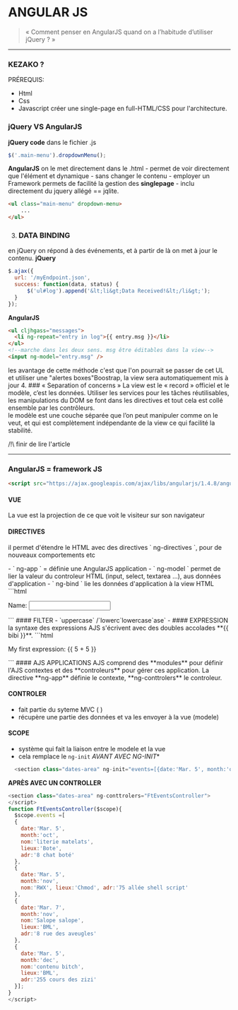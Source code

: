 # ANGULAR JS
>« Comment penser en AngularJS quand on a l’habitude d’utiliser jQuery ? »

-----

### KEZAKO ?
  PRÉREQUIS:
   - Html
   - Css
   - Javascript
  créer une single-page en full-HTML/CSS pour l'architecture.
### jQuery VS AngularJS
  **jQuery code**
  dans le fichier .js
  ```javascript
  $('.main-menu').dropdownMenu();
  ```
  **AngularJS**
  on le met directement dans le .html
    - permet de voir directement que l'élément et dynamique
    - sans changer le contenu
    - employer un Framework permets de facilité la gestion des **singlepage**
    - inclu directement du jquery allégé == jqlite.

  ```html
  <ul class="main-menu" dropdown-menu>
      ...
  </ul>
  ```
3. ### DATA BINDING
  en jQuery on répond à des événements, et à partir de là on met à jour le contenu.
  **jQuery**
  ```javascript
  $.ajax({
    url: '/myEndpoint.json',
    success: function(data, status) {
        $('ul#log').append('&lt;li&gt;Data Received!&lt;/li&gt;');
    }
  });
  ```
  **AngularJS**
  ```html
  <ul cljhgass="messages">
    <li ng-repeat="entry in log">{{ entry.msg }}</li>
  </ul>
  <!--marche dans les deux sens. msg être éditables dans la view-->
  <input ng-model="entry.msg" />

  ```
  les avantage de cette méthode c'est que l'on pourrait se passer de cet UL et utiliser une "alertes boxes"Boostrap,  la view sera automatiquement mis à jour
4. ### « Separation of concerns »
  La view est le « record » officiel et le modèle, c’est les données. Utiliser les services pour les tâches réutilisables, les manipulations du DOM se font dans les directives et tout cela est collé ensemble par les contrôleurs. </br>
  le modèle est une couche séparée que l’on peut manipuler comme on le veut, et qui est complètement indépendante de la view ce qui facilité la stabilité.

/!\ finir de lire l'article

----

### AngularJS = framework JS
  ```html
  <script src="https://ajax.googleapis.com/ajax/libs/angularjs/1.4.8/angular.min.js"></script>
  ```
#### VUE
La vue est la projection de ce que voit le visiteur sur son navigateur

#### DIRECTIVES
<p>il permet d'étendre le HTML avec des directives ` ng-directives `, pour de nouveaux comportements etc</p>
  - ` ng-app ` = définie une AngularJS application
  - ` ng-model ` permet de lier la valeur du controleur HTML (input, select, textarea ...), aus données d'application
  - ` ng-bind ` lie les données d'application à la view HTML
  ```html
  <div ng-app="">
 	<p>Name: <input type="text" ng-model="name"></p>
 	<p ng-bind="name"></p>
  </div>
  ```
#### FILTER
  - `uppercase` /`lowerc`lowercase`ase`
  -
#### EXPRESSION
  la syntaxe des expressions AJS s'écrivent avec des doubles accolades **{{ bibi }}**.
  ```html
  <div ng-app="">
 	<p>My first expression: {{ 5 + 5 }}</p>
  </div>
  ```
#### AJS APPLICATIONS
  AJS comprend des **modules** pour définir l'AJS contextes et  des **controleurs** pour gérer ces application.  La directive **ng-app** définie le contexte, **ng-conttrolers** le controleur.

#### CONTROLER
  - fait partie du syteme MVC ( )
  - récupère une partie des données et va les envoyer à la vue (modele)

#### SCOPE
  - système qui fait la liaison entre le modele et la vue
  - cela remplace le `ng-init`
  **AVANT* AVEC NG-INIT**
  ```javascript
    <section class="dates-area" ng-init="events=[{date:'Mar. 5', month:'oct', nom:'literie matelats', lieux:'Bote', adr:'8 chat boté'}, {date:'Mar. 5', month:'nov', nom:'RWX', lieux:'Chmod', adr:'75 allée shell script'}, {date:'Mar. 7', month:'nov', nom:'Salope salope', lieux:'BML', adr:'8 rue des aveugles'}, {date:'Mar. 5', month:'dec', nom:'contenu bitch', lieux:'BML', adr:'255 cours des zizi'}]">
  ```
**APRÈS AVEC UN CONTROLLER**
  ```javascript
  <section class="dates-area" ng-conttrolers="FtEventsController">
  </script>
  function FtEventsController($scope){
    $scope.events =[
    {
      date:'Mar. 5',
      month:'oct',
      nom:'literie matelats',
      lieux:'Bote',
      adr:'8 chat boté'
    },
    {
      date:'Mar. 5',
      month:'nov',
      nom:'RWX', lieux:'Chmod', adr:'75 allée shell script'
    },
    {
      date:'Mar. 7',
      month:'nov',
      nom:'Salope salope',
      lieux:'BML',
      adr:'8 rue des aveugles'
    },
    {
      date:'Mar. 5',
      month:'dec',
      nom:'contenu bitch',
      lieux:'BML',
      adr:'255 cours des zizi'
    }];
  }
  </script>
  ```